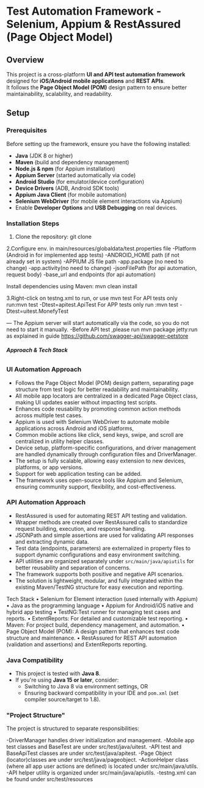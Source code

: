 # Test Automation Framework - Selenium, Appium & RestAssured (Page Object Model)

## Overview

This project is a cross-platform **UI and API test automation framework** designed for **iOS/Android mobile applications** and **REST APIs**.  
It follows the **Page Object Model (POM)** design pattern to ensure better maintainability, scalability, and readability.


##  Setup

### Prerequisites

Before setting up the framework, ensure you have the following installed:

- **Java** (JDK 8 or higher)
- **Maven** (build and dependency management)
- **Node.js & npm** (for Appium installation)
- **Appium Server** (started automatically via code)
- **Android Studio** (for emulator/device configuration)
- **Device Drivers** (ADB, Android SDK tools)
- **Appium Java Client** (for mobile automation)
- **Selenium WebDriver** (for mobile element interactions via Appium)
- Enable **Developer Options** and **USB Debugging** on real devices.

### Installation Steps

1. Clone the repository:
git clone <repository-url>


2.Configure env. in main/resources/globaldata/test.properties file
-Platform (Android in for implemented app tests)
-ANDROID_HOME path (if not already set in system)
-APPIUM JS file path
-app.package (no need to change)
-app.activity(no need to change)
-jsonFilePath (for api automation, request body)
-base_url and endpoints (for api automation)

Install dependencies using Maven:
mvn clean install

3.Right-click on testng.xml to run, or use mvn test 
For API tests only run:mvn test -Dtest=apitest.ApiTest
For APP tests only run :mvn test -Dtest=uitest.MonefyTest


— The Appium server will start automatically via the code, so you do not need to start it manually.
-Before API test ,please run mvn package jetty:run as explained in guide https://github.com/swagger-api/swagger-petstore


###### **Approach & Tech Stack**

### UI Automation Approach

- Follows the Page Object Model (POM) design pattern, separating page structure from test logic for better readability and maintainability.
- All mobile app locators are centralized in a dedicated Page Object class, making UI updates easier without impacting test scripts.
- Enhances code reusability by promoting common action methods across multiple test cases.
- Appium is used with Selenium WebDriver to automate mobile applications across Android and iOS platforms, 
- Common mobile actions like click, send keys, swipe, and scroll are centralized in utility helper classes.
- Device setup, platform-specific configurations, and driver management are handled dynamically through configuration files and DriverManager.
- The setup is fully scalable, allowing easy extension to new devices, platforms, or app versions.
- Support for web application testing can be added.
- The framework uses open-source tools like Appium and Selenium, ensuring community support, flexibility, and cost-effectiveness.

### API Automation Approach

- RestAssured is used for automating REST API testing and validation.
- Wrapper methods are created over RestAssured calls to standardize request building, execution, and response handling.
- JSONPath and simple assertions are used for validating API responses and extracting dynamic data.
- Test data (endpoints, parameters) are externalized in property files to support dynamic configurations and easy environment switching.
- API utilities are organized separately under `src/main/java/apiutils` for better reusability and separation of concerns.
- The framework supports both positive and negative API scenarios.
- The solution is lightweight, modular, and fully integrated within the existing Maven/TestNG structure for easy execution and reporting.

Tech Stack
	•	Selenium for Element interaction (used internally with Appium)
	•	Java as the programming language
	•	Appium for Android/iOS native and hybrid app testing
	•	TestNG:Test runner for managing test cases and reports.
	•	ExtentReports: For detailed and customizable test reporting.
	•	Maven: For project build, dependency management, and automation.
	•	Page Object Model (POM): A design pattern that enhances test code structure and maintenance.
	•	RestAssured for REST API automation (validation and assertions) and ExtentReports reporting.

### Java Compatibility

- This project is tested with **Java 8**.
- If you're using **Java 15 or later**, consider:
  - Switching to Java 8 via environment settings, OR
  - Ensuring backward compatibility in your IDE and `pom.xml` (set compiler source/target to 1.8).
  
### "Project Structure" 
The project is structured to separate responsibilities:

-DriverManager handles driver initialization and management.
-Mobile app test classes and BaseTest are under src/test/java/uitest.
-API test and BaseApiTest classes are under src/test/java/apitest.
-Page Object (locator)classes are under src/test/java/pageobject.
-ActionHelper class (where all app user actions are defined) is located under src/main/java/utils.
-API helper utility is organized under src/main/java/apiutils.
-testng.xml can be found under src/test/resources



